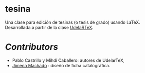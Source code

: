 # tesina
Una clase para edición de tesinas (o tesis de grado) usando LaTeX. Desarrollada a partir de la clase [UdelaRTeX](http://tesis.posgrados.udelar.edu.uy/TallerTesis/UdelaRTeX/tree/master).

# _Contributors_

* Pablo Castrillo y Mihdí Caballero: autores de UdelarTeX,
* [Jimena Machado](https://uy.linkedin.com/in/jimena-machado-3ab307b8) : diseño de ficha catalográfica.
